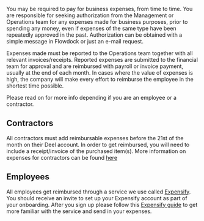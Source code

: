 You may be required to pay for business expenses, from time to time. You are responsible for seeking authorization from the Management or Operations team for any expenses made for business purposes, prior to spending any money, even if expenses of the same type have been repeatedly approved in the past. Authorization can be obtained with a simple message in Flowdock or just an e-mail request. 

Expenses made must be reported to the Operations team together with all relevant invoices/receipts. Reported expenses are submitted to the financial team for approval and are reimbursed with payroll or invoice payment, usually at the end of each month. In cases where the value of expenses is high, the company will make every effort to reimburse the employee in the shortest time possible. 

Please read on for more info depending if you are an employee or a contractor.

## Contractors

All contractors must add reimbursable expenses before the 21st of the month on their Deel account. In order to get reimbursed, you will need to include a receipt/invoice of the purchased item(s). More information on expenses for contractors can be found [here](https://github.com/balena-io/balena-io/wiki/Deel-(Invoicing))

## Employees

All employees get reimbursed through a service we use called [Expensify](https://www.expensify.com). You should receive an invite to set up your Expensify account as part of your onboarding. After you sign up please follow this [Expensify guide](https://docs.expensify.com/setup-for-submitters/day-1-with-expensify-submitters) to get more familiar with the service and send in your expenses.
